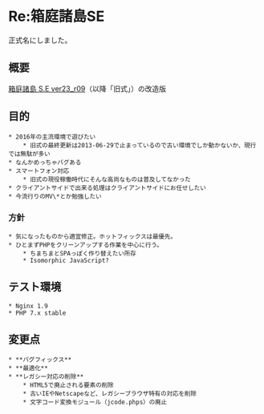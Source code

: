 # Re:箱庭諸島SE

正式名にしました。

## 概要
[箱庭諸島 S.E ver23_r09](http://hakoniwa.symphonic-net.com/)（以降「旧式」）の改造版

## 目的
	* 2016年の主流環境で遊びたい
		* 旧式の最終更新は2013-06-29で止まっているので古い環境でしか動かないか、現行では無駄が多い
	* なんかめっちゃバグある
	* スマートフォン対応
		* 旧式の現役稼働時代にそんな高尚なものは普及してなかった
	* クライアントサイドで出来る処理はクライアントサイドにお任せしたい
	* 今流行りのMV\*とか勉強したい

### 方針
	* 気になったものから適宜修正。ホットフィックスは最優先。
	* ひとまずPHPをクリーンアップする作業を中心に行う。
		* ちまちまとSPAっぽく作り替えたい所存
		* Isomorphic JavaScript?

## テスト環境
	* Nginx 1.9
	* PHP 7.x stable

## 変更点
	* **バグフィックス**
	* **最適化**
	* **レガシー対応の削除**
		* HTML5で廃止される要素の削除
		* 古いIEやNetscapeなど、レガシーブラウザ特有の対応を削除
		* 文字コード変換モジュール（jcode.phps）の廃止
